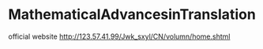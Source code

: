 # MathematicalAdvancesinTranslation

official website http://123.57.41.99/Jwk_sxyl/CN/volumn/home.shtml
